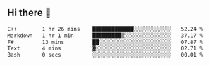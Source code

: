 ## Hi there 👋

 <!--START_SECTION:waka-->

```txt
C++        1 hr 26 mins    █████████████░░░░░░░░░░░░   52.24 %
Markdown   1 hr 1 min      █████████▒░░░░░░░░░░░░░░░   37.17 %
F#         13 mins         ██░░░░░░░░░░░░░░░░░░░░░░░   07.87 %
Text       4 mins          ▓░░░░░░░░░░░░░░░░░░░░░░░░   02.71 %
Bash       0 secs          ░░░░░░░░░░░░░░░░░░░░░░░░░   00.01 %
```

<!--END_SECTION:waka-->

<!--
**ValentinRapp/ValentinRapp** is a ✨ _special_ ✨ repository because its `README.md` (this file) appears on your GitHub profile.

Here are some ideas to get you started:

- 🔭 I’m currently working on ...
- 🌱 I’m currently learning ...
- 👯 I’m looking to collaborate on ...
- 🤔 I’m looking for help with ...
- 💬 Ask me about ...
- 📫 How to reach me: ...
- 😄 Pronouns: ...
- ⚡ Fun fact: ...
-->

